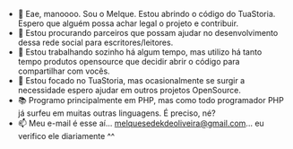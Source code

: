 - 👋 Eae, manoooo. Sou o Melque. Estou abrindo o código do TuaStoria. Espero que alguém possa achar legal o projeto e contribuir.
- 👀 Estou procurando parceiros que possam ajudar no desenvolvimento dessa rede social para escritores/leitores.
- 🌱 Estou trabalhando sozinho há algum tempo, mas utilizo há tanto tempo produtos opensource que decidir abrir o código para compartilhar com vocês.
- 💞️ Estou focado no TuaStoria, mas ocasionalmente se surgir a necessidade espero ajudar em outros projetos OpenSource.
- 📚 Programo principalmente em PHP, mas como todo programador PHP já surfeu em muitas outras linguagens. É preciso, né?
- 📫 Meu e-mail é esse aí... melquesedekdeoliveira@gmail.com... eu verifico ele diariamente ^^
